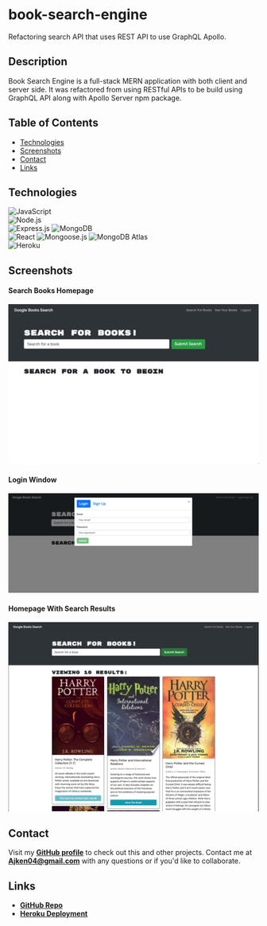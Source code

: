 # book-search-engine

Refactoring search API that uses REST API to use GraphQL Apollo.

## Description
Book Search Engine is a full-stack MERN application with both client and server side. It was refactored from using RESTful APIs to be build using GraphQL API along with Apollo Server npm package.

## Table of Contents
* [Technologies](#technologies)
* [Screenshots](#screenshots)
* [Contact](#contact)
* [Links](#links)

## Technologies
![JavaScript](https://img.shields.io/badge/JavaScript-F7DF1E?style=for-the-badge&logo=javascript&logoColor=black)  
![Node.js](https://img.shields.io/badge/Node.js-43853D?style=for-the-badge&logo=node.js&logoColor=white)  
![Express.js](https://img.shields.io/badge/Express.js-404D59?style=for-the-badge)
![MongoDB](https://img.shields.io/badge/MongoDB-4EA94B?style=for-the-badge&logo=mongodb&logoColor=white)  
![React](https://img.shields.io/badge/React-20232A?style=for-the-badge&logo=react&logoColor=61DAFB) 
![Mongoose.js](https://img.shields.io/badge/Mongoose.js-880000?style=for-the-badge) 
![MongoDB Atlas](https://img.shields.io/badge/MongoDB%20Atlas-4EA94B?style=for-the-badge&logo=mongodb&logoColor=white)   
![Heroku](https://img.shields.io/badge/Heroku-430098?style=for-the-badge&logo=heroku&logoColor=white)  

## Screenshots
#### Search Books Homepage
![Screenshots](./client/assets/searchbooks-page-ss.png)
#### Login Window 
![Screenshots](./client/assets/login-page-searchbooks-ss.png)
#### Homepage With Search Results
![Screenshots](./client/assets/searchedbooks-ss.png)

## Contact 
Visit my **[GitHub profile](https://github.com/Aken00/)** to check out this and other projects.
Contact me at **Ajken04@gmail.com** with any questions or if you'd like to collaborate.

## Links
- **[GitHub Repo](https://github.com/Aken00/book-search-engine)**
- **[Heroku Deployment](https://book-search-reafactor.herokuapp.com/)**